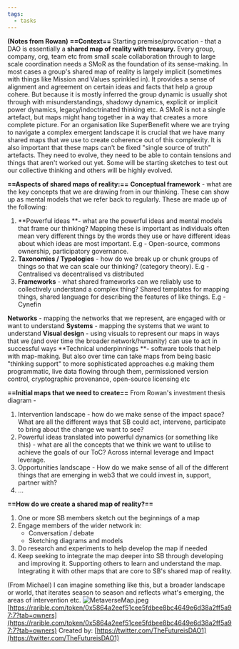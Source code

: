 ```yaml
---
tags:
  - tasks
---
```

**(Notes from Rowan)**
**==Context==**
Starting premise/provocation - that a DAO is essentially a **shared map of reality with treasury.** 
Every group, company, org, team etc  from small scale collaboration through to large scale coordination needs a SMoR as the foundation of its sense-making. 
In most cases a group's shared map of reality is largely implicit (sometimes with things like Mission and Values sprinkled in). It provides a sense of alignment and agreement on certain ideas and facts that help a group cohere. But because it is mostly inferred the group dynamic is usually shot through with misunderstandings, shadowy dynamics, explicit or implicit power dynamics, legacy/indoctrinated thinking etc.
A SMoR is not a single artefact, but maps might hang together in a way that creates a more complete picture. For an organisation like SuperBenefit where we are trying to navigate a complex emergent landscape it is crucial that we have many shared maps that we use to create coherence out of this complexity. 
It is also important that these maps can't be fixed "single source of truth" artefacts. They need to evolve, they need to be able to contain tensions and things that aren't worked out yet. Some will be starting sketches to test out our collective thinking and others will be highly evolved. 

**==Aspects of shared maps of reality:==**
**Conceptual framework** - what are the key concepts that we are drawing from in our thinking. These can show up as mental models that we refer back to regularly. These are made up of the following:
1. **Powerful ideas **- what are the powerful ideas and mental models that frame our thinking? Mapping these is important as individuals often mean very different things by the words they use or have different ideas about which ideas are most important.  E.g - Open-source, commons ownership, participatory governance.  
2. **Taxonomies / Typologies**  - how do we break up or chunk groups of things so that we can scale our thinking? (category theory). E.g - Centralised vs decentralised vs distributed
3. **Frameworks** - what shared frameworks can we reliably use to collectively understand a complex thing? Shared templates for mapping things, shared language for describing the features of like things. E.g - Cynefin

**Networks** - mapping the networks that we represent, are engaged with or want to understand
**Systems** - mapping the systems that we want to understand 
**Visual design** - using visuals to represent our maps in ways that we (and over time the broader network/humanity) can use to act in successful ways 
**Technical underpinnings **- software tools that help with map-making. But also over time can take maps from being basic "thinking support" to more sophisticated approaches e.g making them programmatic, live data flowing through them, permissioned version control, cryptographic provenance, open-source licensing etc  

**==Initial maps that we need to create==**
From Rowan's investment thesis diagram - 
1. Intervention landscape - how do we make sense of the impact space? What are all the different ways that SB could act, intervene, participate to bring about the change we want to see?  
2. Powerful ideas translated into powerful dynamics (or something like this) - what are all the concepts that we think we want to utilise to achieve the goals of our ToC? Across internal leverage and Impact leverage.
3. Opportunities landscape - How do we make sense of all of the different things that are emerging in web3 that we could invest in, support, partner with?
4. ...

**==How do we create a shared map of reality?==**
1. One or more SB members sketch out the beginnings of a map 
2. Engage members of the wider network in:
	- Conversation / debate  
	- Sketching diagrams and models
3. Do research and experiments to help develop the map if needed
4. Keep seeking to integrate the map deeper into SB through developing and improving it. Supporting others to learn and understand the map. Integrating it with other maps that are core to SB's shared map of reality. 


(From Michael)
I can imagine something like this, but a broader landscape or world, that iterates season to season and reflects what's emerging, the areas of intervention etc.
![MetaverseMap.jpeg](5e407a9c-1c2c-4356-b93d-f26eb1a57e3c.jpeg)
[https://rarible.com/token/0x5864a2eef51cee5fdbee8bc4649e6d38a2ff5a97:7?tab=owners](https://rarible.com/token/0x5864a2eef51cee5fdbee8bc4649e6d38a2ff5a97:7?tab=owners) 
Created by: [https://twitter.com/TheFutureisDAO1](https://twitter.com/TheFutureisDAO1) 